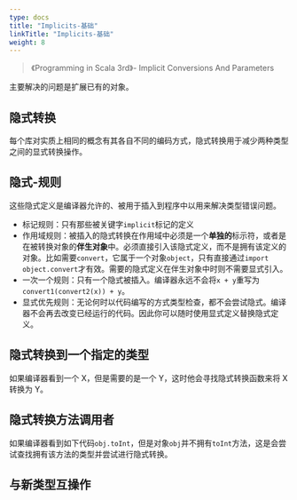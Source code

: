 ```yaml
---
type: docs
title: "Implicits-基础"
linkTitle: "Implicits-基础"
weight: 8
---
```


> 《Programming in Scala 3rd》- Implicit Conversions And Parameters

主要解决的问题是扩展已有的对象。

## 隐式转换

每个库对实质上相同的概念有其各自不同的编码方式，隐式转换用于减少两种类型之间的显式转换操作。

## 隐式-规则

这些隐式定义是编译器允许的、被用于插入到程序中以用来解决类型错误问题。

- 标记规则：只有那些被关键字`implicit`标记的定义
- 作用域规则：被插入的隐式转换在作用域中必须是一个**单独的**标示符，或者是在被转换对象的**伴生对象**中。必须直接引入该隐式定义，而不是拥有该定义的对象。比如需要`convert`，它属于一个对象`object`，只有直接通过`import object.convert`才有效。需要的隐式定义在伴生对象中时则不需要显式引入。
- 一次一个规则：只有一个隐式被插入。编译器永远不会将`x + y`重写为`convert1(convert2(x)) + y`。
- 显式优先规则：无论何时以代码编写的方式类型检查，都不会尝试隐式。编译器不会再去改变已经运行的代码。因此你可以随时使用显式定义替换隐式定义。

## 隐式转换到一个指定的类型

如果编译器看到一个 X，但是需要的是一个 Y，这时他会寻找隐式转换函数来将 X 转换为 Y。

## 隐式转换方法调用者

如果编译器看到如下代码`obj.toInt`，但是对象`obj`并不拥有`toInt`方法，这是会尝试查找拥有该方法的类型并尝试进行隐式转换。

## 与新类型互操作

